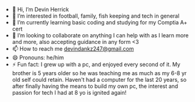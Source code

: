 - 👋 Hi, I’m Devin Herrick
- 👀 I’m interested in football, family, fish keeping and tech in general
- 🌱 I’m currently learning basic coding and studying for my Comptia A+ cert
- 💞️ I’m looking to collaborate on anything I can help with as I learn more and more, also accepting guidance in any form <3
- 📫 How to reach me devindankz247@gmail.com
- 😄 Pronouns: he/him
- ⚡ Fun fact: I grew up with a pc, and enjoyed every second of it. My brother is 5 years older so he was teaching me as much as my 6-8 yr old self could retain. Haven't had a computer for the last 20 years, so after finally having the means to build my own pc, the interest and passion for tech I had at 8 yo is ignited again!
